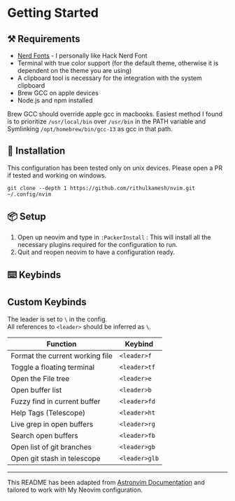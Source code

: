 # Getting Started


## ⚒ Requirements
- [Nerd Fonts](https://www.nerdfonts.com/font-downloads) - I personally like Hack Nerd Font
- Terminal with true color support (for the default theme, otherwise it is dependent on the theme you are using)
- A clipboard tool is necessary for the integration with the system clipboard
- Brew GCC on apple devices
- Node.js and npm installed

Brew GCC should override apple gcc in macbooks. Easiest method I found is to prioritize `/usr/local/bin` over `/usr/bin` in the PATH variable and Symlinking `/opt/homebrew/bin/gcc-13` as gcc in that path.

## 👋 Installation

This configuration has been tested only on unix devices. Please open a PR if tested and working on windows.

```git clone --depth 1 https://github.com/rithulkamesh/nvim.git ~/.config/nvim```

## 📦 Setup

1. Open up neovim and type in `:PackerInstall` : This will install all the necessary plugins required for the configuration to run.
2. Quit and reopen neovim to have a configuration ready.

## ⌨️ Keybinds

## Custom Keybinds

The leader is set to `\` in the config.<br />
All references to `<leader>` should be inferred as `\`.

|Function|Keybind|
|---|---|
|Format the current working file|`<leader>f`|
|Toggle a floating terminal|`<leader>tf`|
|Open the File tree|`<leader>e`|
|Open buffer list|`<leader>b`|
|Fuzzy find in current buffer|`<leader>fd`|
|Help Tags (Telescope)|`<leader>ht`|
|Live grep in open buffers|`<leader>rg`|
|Search open buffers|`<leader>fb`|
|Open list of git branches|`<leader>gb`|
|Open git stash in telescope|`<leader>glb`|

---
This README has been adapted from [Astronvim Documentation](https://astronvim.com/) and tailored to work with My Neovim configuration.
